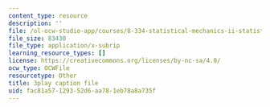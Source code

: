 ```yaml
---
content_type: resource
description: ''
file: /ol-ocw-studio-app/courses/8-334-statistical-mechanics-ii-statistical-physics-of-fields-spring-2014/fac81a57129352d6aa781eb78a8a735f_1_dMnMLbIok.vtt
file_size: 83430
file_type: application/x-subrip
learning_resource_types: []
license: https://creativecommons.org/licenses/by-nc-sa/4.0/
ocw_type: OCWFile
resourcetype: Other
title: 3play caption file
uid: fac81a57-1293-52d6-aa78-1eb78a8a735f
---
```

